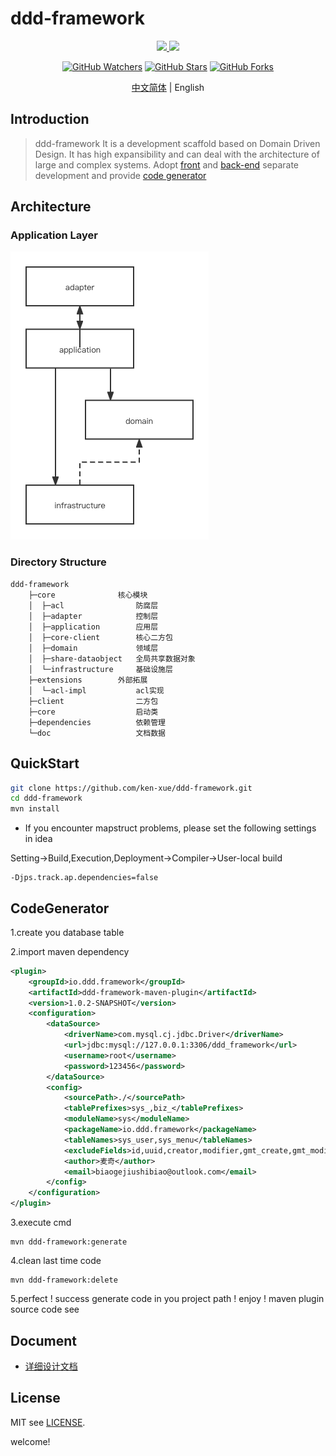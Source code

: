 # ddd-framework

<p align="center">
  <a href="https://github.com/ken-xue/ddd-framework/blob/master/LICENSE">
    <img src="https://img.shields.io/static/v1?label=license&message=MIT&color=green">
  </a>
  <a href="https://www.oracle.com/java">
    <img src="https://img.shields.io/static/v1?label=JDK&message=1.8&color=red">
  </a>
</p>
<p align="center">
<a title="GitHub Watchers" target="_blank" href="https://github.com/ken-xue/ddd-framework/watchers"><img alt="GitHub Watchers" src="https://img.shields.io/github/watchers/ken-xue/ddd-framework.svg?label=Watchers&style=social"></a>  
  <a title="GitHub Stars" target="_blank" href="https://github.com/ken-xue/ddd-framework/stargazers"><img alt="GitHub Stars" src="https://img.shields.io/github/stars/ken-xue/ddd-framework.svg?label=Stars&style=social"></a>  
  <a title="GitHub Forks" target="_blank" href="https://github.com/ken-xue/ddd-framework/network/members"><img alt="GitHub Forks" src="https://img.shields.io/github/forks/ken-xue/ddd-framework.svg?label=Forks&style=social"></a>
</p>

<p align="center"><a title="Chinese" href="README.md"> 中文简体</a>  |  English</p>


## Introduction

> ddd-framework It is a development scaffold based on Domain Driven Design. It has high expansibility and can deal with the architecture of large and complex systems. Adopt [front](https://github.com/ken-xue/ddd-framework-vue) and [back-end](https://github.com/ken-xue/ddd-framework) separate development and provide [code generator](https://github.com/ken-xue/ddd-framework-maven-plugin)

## Architecture

### Application Layer

![img](./doc/ddd-layer.png)

### Directory Structure

```
ddd-framework
    ├─core              核心模块
    │  ├─acl                防腐层
    │  ├─adapter            控制层
    │  ├─application        应用层
    │  ├─core-client        核心二方包
    │  ├─domain             领域层
    │  ├─share-dataobject   全局共享数据对象
    │  └─infrastructure     基础设施层
    ├─extensions        外部拓展
    │  └─acl-impl           acl实现
    ├─client                二方包
    ├─core                  启动类
    ├─dependencies          依赖管理
    └─doc                   文档数据
```

## QuickStart

```bash
git clone https://github.com/ken-xue/ddd-framework.git
cd ddd-framework
mvn install
```

- If you encounter mapstruct problems, please set the following settings in idea

Setting->Build,Execution,Deployment->Compiler->User-local build
```shell
-Djps.track.ap.dependencies=false
```

## CodeGenerator

1.create you database table

2.import maven dependency

```xml
<plugin>
    <groupId>io.ddd.framework</groupId>
    <artifactId>ddd-framework-maven-plugin</artifactId>
    <version>1.0.2-SNAPSHOT</version>
    <configuration>
        <dataSource>
            <driverName>com.mysql.cj.jdbc.Driver</driverName>
            <url>jdbc:mysql://127.0.0.1:3306/ddd_framework</url>
            <username>root</username>
            <password>123456</password>
        </dataSource>
        <config>
            <sourcePath>./</sourcePath>
            <tablePrefixes>sys_,biz_</tablePrefixes>
            <moduleName>sys</moduleName>
            <packageName>io.ddd.framework</packageName>
            <tableNames>sys_user,sys_menu</tableNames>
            <excludeFields>id,uuid,creator,modifier,gmt_create,gmt_modified,deleted</excludeFields>
            <author>麦奇</author>
            <email>biaogejiushibiao@outlook.com</email>
        </config>
    </configuration>
</plugin>
```

3.execute cmd

```shell
mvn ddd-framework:generate
```
4.clean last time code

```shell
mvn ddd-framework:delete
```

5.perfect ! success generate code in you project path ! enjoy ! maven plugin source code see

## Document

- [详细设计文档]()

## License

MIT see [LICENSE](./LICENSE).

welcome!
